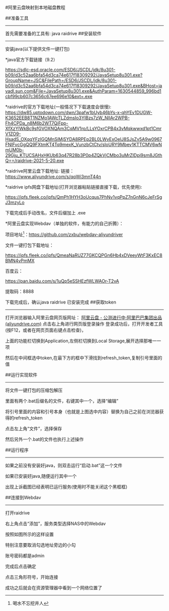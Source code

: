 #阿里云盘映射到本地磁盘教程

##准备工具

-------------------------------------------------

首先需要准备的工具有:
java
raidrive
##安装软件

---------------------------------------------------------------------------

安装java(以下提供文件一键打包)

*java官方下载链接（9.2）

<https://sdlc-esd.oracle.com/ESD6/JSCDL/jdk/8u301-b09/d3c52aa6bfa54d3ca74e617f18309292/JavaSetup8u301.exe?GroupName=JSC&FilePath=/ESD6/JSCDL/jdk/8u301-b09/d3c52aa6bfa54d3ca74e617f18309292/JavaSetup8u301.exe&BHost=javadl.sun.com&File=JavaSetup8u301.exe&AuthParam=1630544859_996bd1cbf99cb607c3656c67ee696e10&ext=.exe>

*raidrive的官方下载地址(一般情况下下载速度会很慢):
<https://dw85.uptodown.com/dwn/3pafw1bUyb46bYs-x-qhYEv1DUGW-K3652EEB8T1NZMo1AWcTLZdmsIo3YIBzs7zW_NlIAr2WPB-Fh4CPDa_n8M6b2WT7QiFpp-XfXzYlWkBc9sfGVOXNQAm3CqMV1ro/LLsYOxrCPB4x3vMqkwwxd1pt1CmrV1ZO9-HsadS_OXqqYFzIGQMnSiMjSYDA8RPEp2BL0LWvExOelJ8SJsZv5A9w0967FNIFvcGgQQ9FXtmKT4Tq9mexK_VunzbCtCtv/sIoURY9Mbev1KTTCMV6wNmUM0b-29Gju_KTUCSAHxHKUb63q47R28b3P0p4ZQkVjCMbo3uMrZIDpj9sm8JGthQ==/raidrive-2021-5-20.exe>

*raidrive阿里云盘下载地址:
 链接：<https://www.aliyundrive.com/s/qqWi3mnT44n>

*raidrive ipfs网盘下载地址(打开浏览器粘贴链接直接下载，优先使用):

<https://ipfs.fleek.co/ipfs/QmPh1HYH3oUcqus7PhNv1vqPpZ7nGnN6cJeFrSgJ3mzyLo>

下载完成后手动改名，文件后缀加上 .exe

*阿里云盘实现Webdav（单独的软件，有能力的自己折腾）：

项目地址[^*]：<https://github.com/zxbu/webdav-aliyundriver>

[^*]:喝水不忘挖井人

文件一键打包下载地址：

<https://ipfs.fleek.co/ipfs/QmeaNaRUZ77GKCQPGn6Hb4xDVeeyWtF3KxEC8BMN4vPmMX>

百度云：

https://pan.baidu.com/s/1uQp5eSSHEzfWLWAOr-T2vA

提取码：8888

下载完成后，确认java  raidrive 已安装完成
#‌#获取token

---

打开浏览器输入阿里云盘网页版网址：
[阿里云盘 - 公测进行中·阿里巴巴集团出品 (aliyundrive.com)](https://www.aliyundrive.com/)
点击右上角进行网页版登录操作
登录成功后，打开开发者工具(按F12，或者在网页页面右键点击检查)，



上面的功能栏切换到Application,左侧栏切换到Local Storage,展开选择那唯一一项



然后在中间框选中token,在最下方的框中下滑找到refresh_token,复制引号里面的值

##运行实现软件

-----------------------------

将文件一键打包的压缩包解压

里面有两个.bat后缀名的文件，右键其中一个，选择“编辑”



将引号里面的内容和引号本身（也就是上图选中内容）替换为自己之前在浏览器获得的refresh_token

点击左上角“文件”，选择保存

然后另外一个.bat的文件也执行上述操作

##运行程序

--------------------------

如果之前没有安装好java，则双击运行“启动.bat”这一个文件

如果已安装好java,随便运行其中一个



出现上诉截图已经表明已运行服务(使用时不能关闭这个黑框框)

##连接到Webdav

-------

打开raidrive

右上角点击“添加”，服务类型选择NAS中的Webdav

按照如图所示的这样设置

特别注意要取消勾选地址旁边的小勾

账号密码都是admin

完成后点击确定





点击三角形符号，开始连接

成功之后就会在资源管理器中看到一个网络位置了



 
